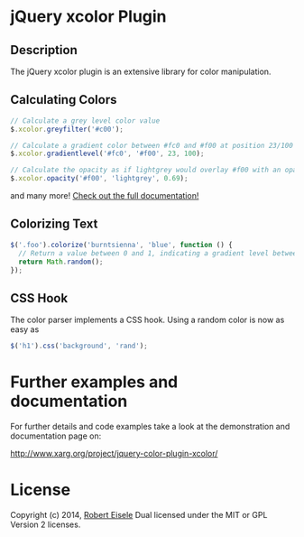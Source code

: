 # jQuery xcolor Plugin

## Description

The jQuery xcolor plugin is an extensive library for color manipulation.

## Calculating Colors

```javascript
// Calculate a grey level color value
$.xcolor.greyfilter('#c00');

// Calculate a gradient color between #fc0 and #f00 at position 23/100
$.xcolor.gradientlevel('#fc0', '#f00', 23, 100);

// Calculate the opacity as if lightgrey would overlay #f00 with an opacity of 69%.
$.xcolor.opacity('#f00', 'lightgrey', 0.69);
```

and many more! [Check out the full documentation!](http://www.xarg.org/project/jquery-color-plugin-xcolor/)

## Colorizing Text

```javascript
$('.foo').colorize('burntsienna', 'blue', function () {
  // Return a value between 0 and 1, indicating a gradient level between "burntsienna" and "blue"
  return Math.random();
});
```

## CSS Hook

The color parser implements a CSS hook. Using a random color is now as easy as

```javascript
$('h1').css('background', 'rand');
```

# Further examples and documentation

For further details and code examples take a look at the demonstration and documentation page on:

http://www.xarg.org/project/jquery-color-plugin-xcolor/

# License

Copyright (c) 2014, [Robert Eisele](http://www.xarg.org/)
Dual licensed under the MIT or GPL Version 2 licenses.
